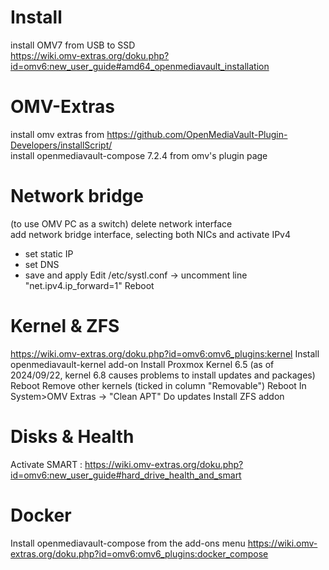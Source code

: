 # Install
install OMV7 from USB to SSD  
https://wiki.omv-extras.org/doku.php?id=omv6:new_user_guide#amd64_openmediavault_installation  
# OMV-Extras
install omv extras from https://github.com/OpenMediaVault-Plugin-Developers/installScript/  
install openmediavault-compose 7.2.4 from omv's plugin page  
# Network bridge
(to use OMV PC as a switch)
delete network interface  
add network bridge interface, selecting both NICs and activate IPv4
- set static IP
- set DNS
- save and apply
Edit /etc/systl.conf -> uncomment line "net.ipv4.ip_forward=1"
Reboot
# Kernel & ZFS
https://wiki.omv-extras.org/doku.php?id=omv6:omv6_plugins:kernel
Install openmediavault-kernel add-on
Install Proxmox Kernel 6.5
(as of 2024/09/22, kernel 6.8 causes problems to install updates and packages)
Reboot
Remove other kernels (ticked in column "Removable")
Reboot
In System>OMV Extras -> "Clean APT"
Do updates
Install ZFS addon
# Disks & Health
Activate SMART : https://wiki.omv-extras.org/doku.php?id=omv6:new_user_guide#hard_drive_health_and_smart
# Docker
Install openmediavault-compose from the add-ons menu
https://wiki.omv-extras.org/doku.php?id=omv6:omv6_plugins:docker_compose
